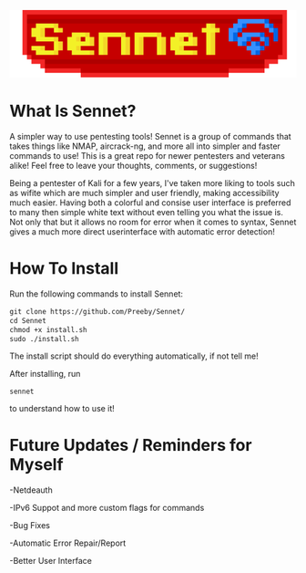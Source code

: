 <p align="center">
  <img src="Appearence/Title.png" alt="Title Image">
</p>

# What Is Sennet?
A simpler way to use pentesting tools! Sennet is a group of commands that takes things like NMAP, aircrack-ng, and more all into simpler and faster commands to use!
This is a great repo for newer pentesters and veterans alike! Feel free to leave your thoughts, comments, or suggestions!

Being a pentester of Kali for a few years, I've taken more liking to tools such as wifite which are much simpler and user friendly, making accessibility much easier. Having both a colorful and consise user interface is preferred to many then simple white text without even telling you what the issue is. Not only that but it allows no room for error when it comes to syntax, Sennet gives a much more direct userinterface with automatic error detection!

# How To Install

Run the following commands to install Sennet:

```
git clone https://github.com/Preeby/Sennet/
cd Sennet
chmod +x install.sh
sudo ./install.sh
```

The install script should do everything automatically, if not tell me!

After installing, run 
```
sennet
```

to understand how to use it!

# Future Updates / Reminders for Myself

-Netdeauth

-IPv6 Suppot and more custom flags for commands

-Bug Fixes

-Automatic Error Repair/Report

-Better User Interface
